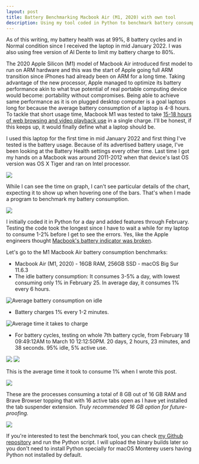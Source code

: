 ```yaml
---
layout: post
title: Battery Benchmarking Macbook Air (M1, 2020) with own tool
description: Using my tool coded in Python to benchmark battery consumption
---
```

As of this writing, my battery health was at 99%, 8 battery cycles and in Normal condition since I received the laptop in mid January 2022. I was also using free version of Al Dente to limit my battery charge to 80%.

The 2020 Apple Silicon (M1) model of Macbook Air introduced first model to run on ARM hardware and this was the start of Apple going full ARM transition since iPhones had already been on ARM for a long time. Taking advantage of the new processor, Apple managed to optimize its battery performance akin to what true potential of real portable computing device would become: portability without compromises. Being able to achieve same performance as it is on plugged desktop computer is a goal laptops long for because the average battery consumption of a laptop is 4-8 hours. To tackle that short usage time, Macbook M1 was tested to take [15-18 hours of web browsing and video playback use](https://support.apple.com/kb/SP825?locale=en_US) in a single charge. I'll be honest, if this keeps up, it would finally define what a laptop should be.

I used this laptop for the first time in mid January 2022 and first thing I've tested is the battery usage. Because of its advertised battery usage, I've been looking at the Battery Health settings every other time. Last time I got my hands on a Macbook was around 2011-2012 when that device's last OS version was OS X Tiger and ran on Intel processor.

![](https://i.imgur.com/JCHxm8P.png)

While I can see the time on graph, I can't see particular details of the chart, expecting it to show up when hovering one of the bars. That's when I made a program to benchmark my battery consumption.

![](https://i.imgur.com/vHd32be.png)

I initially coded it in Python for a day and added features through February. Testing the code took the longest since I have to wait a while for my laptop to consume 1-2% before I get to see the errors. Yes, like the Apple engineers thought [Macbook's battery indicator was broken](https://9to5mac.com/2021/07/09/m1-macbook-battery-life/).

Let's go to the M1 Macbook Air battery consumption benchmarks:

- Macbook Air (M1, 2020) - 16GB RAM, 256GB SSD - macOS Big Sur 11.6.3
- The idle battery consumption: It consumes 3-5% a day, with lowest consuming only 1% in February 25. In average day, it consumes 1% every 6 hours.

![Average battery consumption on idle](https://i.imgur.com/AscgnMx.png)

- Battery charges 1% every 1-2 minutes.

![Average time it takes to charge](https://i.imgur.com/SBK0RsT.png)

- For battery cycles, testing on whole 7th battery cycle, from February 18 09:49:12AM to March 10 12:12:50PM. 20 days, 2 hours, 23 minutes, and 38 seconds. 95% idle, 5% active use.

![](https://i.imgur.com/75ZFPo1.png)
![](https://i.imgur.com/37vnYIP.png)

This is the average time it took to consume 1% when I wrote this post.

![](https://i.imgur.com/SSLJ8mZ.png)

These are the processes consuming a total of 8 GB out of 16 GB RAM and Brave Browser topping that with 16 active tabs open as I have yet installed the tab suspender extension. *Truly recommended 16 GB option for future-proofing.*

![](https://i.imgur.com/1W79TKh.png)

If you're interested to test the benchmark tool, you can check [my Github repository](https://github.com/frvfrvr/battery-consume-calc) and run the Python script. I will upload the binary builds later so you don't need to install Python specially for macOS Monterey users having Python not installed by default.
